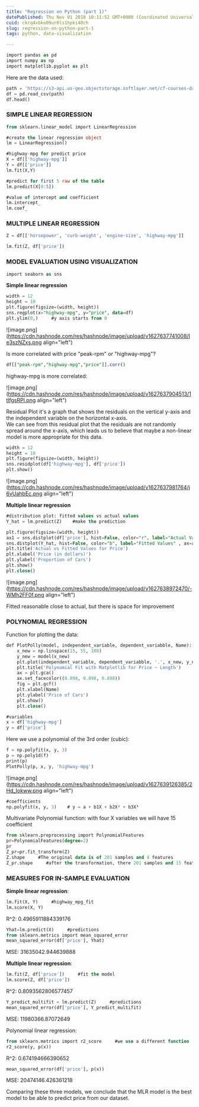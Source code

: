 ```yaml
---
title: "Regression on Python (part 1)"
datePublished: Thu Nov 01 2018 10:11:52 GMT+0000 (Coordinated Universal Time)
cuid: ckrq4xbko09ur0ls1hpki40ch
slug: regression-on-python-part-1
tags: python, data-visualization

---
```


```sql
import pandas as pd
import numpy as np
import matplotlib.pyplot as plt
```

Here are the data used:

```sql
path = 'https://s3-api.us-geo.objectstorage.softlayer.net/cf-courses-data/CognitiveClass/DA0101EN/automobileEDA.csv'
df = pd.read_csv(path)
df.head()
```

### SIMPLE LINEAR REGRESSION

```sql
from sklearn.linear_model import LinearRegression

#create the linear regression object
lm = LinearRegression()

#highway-mpg for predict price
X = df[['highway-mpg']]
Y = df[['price']]
lm.fit(X,Y)

#predict for first 5 raw of the table
lm.predict(X[0:5])

#value of intercept and coefficient
lm.intercept_
lm.coef_
```

### MULTIPLE LINEAR REGRESSION

```sql
Z = df[['horsepower', 'curb-weight', 'engine-size', 'highway-mpg']]

lm.fit(Z, df['price'])
```

### MODEL EVALUATION USING VISUALIZATION

```sql
import seaborn as sns
```

**Simple linear regression**

```sql
width = 12
height = 10
plt.figure(figsize=(width, height))
sns.regplot(x="highway-mpg", y="price", data=df)
plt.ylim(0,)     #y axis starts from 0
```

![image.png](https://cdn.hashnode.com/res/hashnode/image/upload/v1627637741008/Ie3szNZxs.png align="left")

Is more correlated with price "peak-rpm" or "highway-mpg"?

```sql
df[["peak-rpm","highway-mpg","price"]].corr()
```

highway-mpg is more correlated:

![image.png](https://cdn.hashnode.com/res/hashnode/image/upload/v1627637904513/1tlfgsRPl.png align="left")

Residual Plot it's a graph that shows the residuals on the vertical y-axis and the independent variable on the horizontal x-axis.  
We can see from this residual plot that the residuals are not randomly spread around the x-axis, which leads us to believe that maybe a non-linear model is more appropriate for this data.

```sql
width = 12
height = 10
plt.figure(figsize=(width, height))
sns.residplot(df['highway-mpg'], df['price'])
plt.show()
```

![image.png](https://cdn.hashnode.com/res/hashnode/image/upload/v1627637981764/j6vUahbEc.png align="left")

**Multiple linear regression**

```sql
#distribution plot: fitted values vs actual values
Y_hat = lm.predict(Z)    #make the prediction

plt.figure(figsize=(width, height))
ax1 = sns.distplot(df['price'], hist=False, color="r", label="Actual Value")
sns.distplot(Y_hat, hist=False, color="b", label="Fitted Values" , ax=ax1)
plt.title('Actual vs Fitted Values for Price')
plt.xlabel('Price (in dollars)')
plt.ylabel('Proportion of Cars')
plt.show()
plt.close()
```

![image.png](https://cdn.hashnode.com/res/hashnode/image/upload/v1627638972470/-WMh2FF0f.png align="left")

Fitted reasonable close to actual, but there is space for improvement

### POLYNOMIAL REGRESSION

Function for plotting the data:

```sql
def PlotPolly(model, independent_variable, dependent_variabble, Name):
    x_new = np.linspace(15, 55, 100)
    y_new = model(x_new)
    plt.plot(independent_variable, dependent_variabble, '.', x_new, y_new, '-')
    plt.title('Polynomial Fit with Matplotlib for Price ~ Length')
    ax = plt.gca()
    ax.set_facecolor((0.898, 0.898, 0.898))
    fig = plt.gcf()
    plt.xlabel(Name)
    plt.ylabel('Price of Cars')
    plt.show()
    plt.close()

#variables
x = df['highway-mpg']
y = df['price']
```

Here we use a polynomial of the 3rd order (cubic):

```sql
f = np.polyfit(x, y, 3)
p = np.poly1d(f)
print(p)
PlotPolly(p, x, y, 'highway-mpg')
```

![image.png](https://cdn.hashnode.com/res/hashnode/image/upload/v1627639126385/2Hd_Iokww.png align="left")

```sql
#coefficients
np.polyfit(x, y, 3)    # y = a + b1X + b2X² + b3X³
```

Multivariate Polynomial function: with four X variables we will have 15 coefficient

```sql
from sklearn.preprocessing import PolynomialFeatures
pr=PolynomialFeatures(degree=2)
pr
Z_pr=pr.fit_transform(Z)
Z.shape     #The original data is of 201 samples and 4 features
Z_pr.shape     #after the transformation, there 201 samples and 15 features
```

### MEASURES FOR IN-SAMPLE EVALUATION

**Simple linear regression**:

```sql
lm.fit(X, Y)     #highway_mpg_fit
lm.score(X, Y)
```

R^2: 0.4965911884339176

```sql
Yhat=lm.predict(X)     #predictions
from sklearn.metrics import mean_squared_error
mean_squared_error(df['price'], Yhat)
```

MSE: 31635042.944639888

**Multiple linear regression**:

```sql
lm.fit(Z, df['price'])     #fit the model
lm.score(Z, df['price'])
```

R^2: 0.8093562806577457

```sql
Y_predict_multifit = lm.predict(Z)     #predictions
mean_squared_error(df['price'], Y_predict_multifit)
```

MSE: 11980366.87072649

Polynomial linear regression:

```sql
from sklearn.metrics import r2_score     #we use a different function
r2_score(y, p(x))
```

R^2: 0.674194666390652

```sql
mean_squared_error(df['price'], p(x))
```

MSE: 20474146.426361218

Comparing these three models, we conclude that the MLR model is the best model to be able to predict price from our dataset.